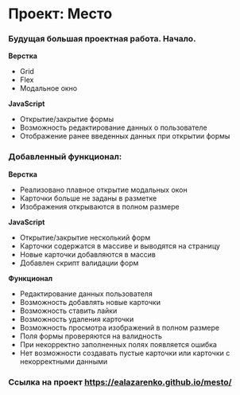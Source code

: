 # Проект: Место

### Будущая большая проектная работа. Начало.

**Верстка**

* Grid
* Flex
* Модальное окно

**JavaScript**

* Открытие/закрытие формы
* Возможность редактирование данных о пользователе
* Отображение ранее введенных данных при открытии формы

### Добавленный функционал:

**Верстка**

* Реализовано плавное открытие модальных окон
* Карточки больше не заданы в разметке
* Изображения открываются в полном размере

**JavaScript**

* Открытие/закрытие несколький форм
* Карточки содержатся в массиве и выводятся на страницу
* Новые карточки добавляются в массив
* Добавлен скрипт валидации форм

**Функционал**

* Редактирование данных пользователя
* Возможность добавлять новые карточки
* Возможность ставить лайки
* Возможность удаления карточки
* Возможность просмотра изображений в полном размере
* Поля формы проверяются на валидность
* При некорректно заполненных полях появляется ошибка
* Нет возможности создавать пустые карточки или карточки с некорректными данными

### Ссылка на проект https://ealazarenko.github.io/mesto/
